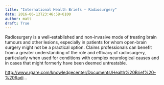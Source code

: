 ```yaml
---
title: "International Health Briefs – Radiosurgery"
date: 2016-06-13T23:46:58+0100
author: matt
draft: True
---
```

Radiosurgery is a well-established and non-invasive mode of treating brain tumours and other lesions, especially in patients for whom open-brain surgery might not be a practical option. Claims professionals can benefit from a greater understanding of the role and efficacy of radiosurgery, particularly when used for conditions with complex neurological causes and in cases that might formerly have been deemed untreatable.

http://www.rgare.com/knowledgecenter/Documents/Health%20Brief%20-%20Radi...
